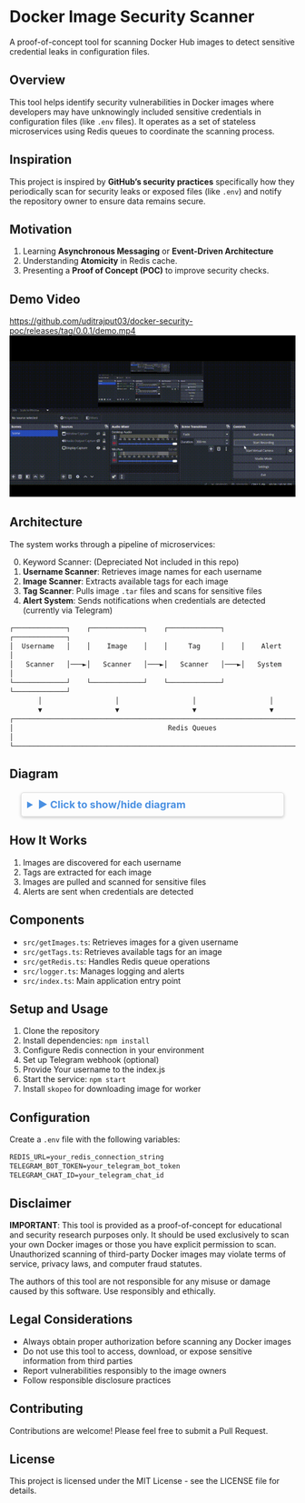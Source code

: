 


# Docker Image Security Scanner

A proof-of-concept tool for scanning Docker Hub images to detect sensitive credential leaks in configuration files.

## Overview

This tool helps identify security vulnerabilities in Docker images where developers may have unknowingly included sensitive credentials in configuration files (like `.env` files). It operates as a set of stateless microservices using Redis queues to coordinate the scanning process.

## Inspiration
This project is inspired by **GitHub’s security practices** specifically how they periodically scan for security leaks or exposed files (like `.env`) and notify the repository owner to ensure data remains secure.
## Motivation
1. Learning **Asynchronous Messaging** or **Event-Driven Architecture**
2. Understanding **Atomicity** in Redis cache.
3. Presenting a **Proof of Concept (POC)** to improve security checks.

## Demo Video
https://github.com/uditrajput03/docker-security-poc/releases/tag/0.0.1/demo.mp4
![Demo](./assets/demo.gif)

## Architecture

The system works through a pipeline of microservices:

0. Keyword Scanner: (Depreciated Not included in this repo)
1. **Username Scanner**: Retrieves image names for each username
2. **Image Scanner**: Extracts available tags for each image
3. **Tag Scanner**: Pulls image `.tar` files and scans for sensitive files
4. **Alert System**: Sends notifications when credentials are detected (currently via Telegram)

```
┌─────────────┐    ┌─────────────┐    ┌─────────────┐    ┌─────────────┐
│  Username   │    │    Image    │    │     Tag     │    │    Alert    │
│   Scanner   │───►│   Scanner   │───►│   Scanner   │───►│   System    │
└─────────────┘    └─────────────┘    └─────────────┘    └─────────────┘    
       │                  │                  │                  │       
       ▼                  ▼                  ▼                  ▼       
┌───────────────────────────────────────────────────────────────────────
│                                      Redis Queues                     │
└───────────────────────────────────────────────────────────────────────
```
## Diagram
<details style="border: 1px solid #ddd; padding: 10px; margin:20px; border-radius: 5px; box-shadow: 0 2px 5px rgba(0,0,0,0.2);">
  <summary style="font-size: 18px; cursor: pointer; font-weight: bold; color: #4A90E2;">
    ▶️ Click to show/hide diagram
  </summary>

## Diagram
Keyword Part is removed for the main repo as it is only used in poc.
![Alt text](./assets/diagram.png?raw=true "Diagram")

## Example
![Alt text](./assets/examples.png?raw=true "Diagram")
</details>

## How It Works

1. Images are discovered for each username
2. Tags are extracted for each image
3. Images are pulled and scanned for sensitive files
4. Alerts are sent when credentials are detected

## Components

- `src/getImages.ts`: Retrieves images for a given username
- `src/getTags.ts`: Retrieves available tags for an image
- `src/getRedis.ts`: Handles Redis queue operations
- `src/logger.ts`: Manages logging and alerts
- `src/index.ts`: Main application entry point

## Setup and Usage

1. Clone the repository
2. Install dependencies: `npm install`
3. Configure Redis connection in your environment
4. Set up Telegram webhook (optional)
5. Provide Your username to the index.js
5. Start the service: `npm start`
6. Install `skopeo` for downloading image for worker

## Configuration

Create a `.env` file with the following variables:

```
REDIS_URL=your_redis_connection_string
TELEGRAM_BOT_TOKEN=your_telegram_bot_token
TELEGRAM_CHAT_ID=your_telegram_chat_id
```

## Disclaimer

**IMPORTANT**: This tool is provided as a proof-of-concept for educational and security research purposes only. It should be used exclusively to scan your own Docker images or those you have explicit permission to scan. Unauthorized scanning of third-party Docker images may violate terms of service, privacy laws, and computer fraud statutes.

The authors of this tool are not responsible for any misuse or damage caused by this software. Use responsibly and ethically.

## Legal Considerations

- Always obtain proper authorization before scanning any Docker images
- Do not use this tool to access, download, or expose sensitive information from third parties
- Report vulnerabilities responsibly to the image owners
- Follow responsible disclosure practices

## Contributing

Contributions are welcome! Please feel free to submit a Pull Request.

## License

This project is licensed under the MIT License - see the LICENSE file for details.
